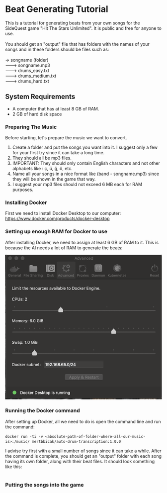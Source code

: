 # Beat Generating Tutorial

This is a tutorial for generating beats from your own songs for the SideQuest game "Hit The Stars Unlimited". It is public and free for anyone to use. 
<br><br>
You should get an "output" file that has folders with the names of your songs and in these folders should be files such as:
<br><br>
-> songname (folder)
<br>
---> songname.mp3
<br>
---> drums_easy.txt
<br>
---> drums_medium.txt
<br>
---> drums_hard.txt
<br>

## System Requirements

- A computer that has at least 8 GB of RAM.
- 2 GB of hard disk space

### Preparing The Music

Before starting, let's prepare the music we want to convert.

1) Create a folder and put the songs you want into it. I suggest only a few for your first try since it can take a long time.
2) They should all be mp3 files.
3) IMPORTANT: They should only contain English characters and not other alphabets like : ç, ü, ğ, ö, etc.
4) Name all your songs in a nice format like (band - songname.mp3) since they will be shown in the game that way.
5) I suggest your mp3 files should not exceed 6 MB each for RAM purposes.

### Installing Docker

First we need to install Docker Desktop to our computer:
<br>
https://www.docker.com/products/docker-desktop

### Setting up enough RAM for Docker to use

After installing Docker, we need to assign at least 6 GB of RAM to it. This is because the AI needs a lot of RAM to generate the beats:

![Alt text](dockerSettings.png?raw=true)

### Running the Docker command

After setting up Docker, all we need to do is open the command line and run the command:
```
docker run -ti -v <absolute-path-of-folder-where-all-our-music-is>:/music/ mertbbicak/auto-drum-transcription:1.0.0
```
I advise try first with a small number of songs since it can take a while. After the command is complete, you should get an "output" folder with each song having its own folder, along with their beat files. It should look something like this:
<br><br>

### Putting the songs into the game


